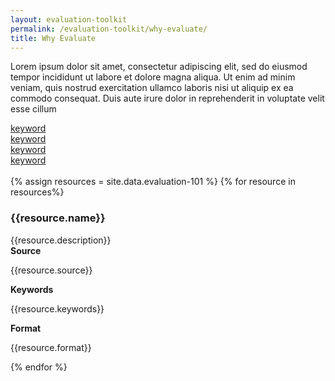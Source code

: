 ```yaml
---
layout: evaluation-toolkit
permalink: /evaluation-toolkit/why-evaluate/
title: Why Evaluate
---
```

<p>Lorem ipsum dolor sit amet, consectetur adipiscing elit, sed do eiusmod tempor incididunt ut labore et dolore magna aliqua. Ut enim ad minim veniam, quis nostrud exercitation ullamco laboris nisi ut aliquip ex ea commodo consequat. Duis aute irure dolor in reprehenderit in voluptate velit esse cillum</p>
<div class="grid-row grid-gap">
	<div class="grid-col-3 tablet:grid-col-3">
		<a class="usa-button btn-primary border-0 padding-left-6 padding-right-6" href="{{site.baseurl}}/about/" aria-label="keyword">keyword</a>
	</div>
	<div class="grid-col-3 tablet:grid-col-3">
		<a class="usa-button btn-primary border-0 padding-left-6 padding-right-6" href="{{site.baseurl}}/about/" aria-label="keyword">keyword</a>
	</div>
	<div class="grid-col-3 tablet:grid-col-3">
		<a class="usa-button btn-primary border-0 padding-left-6 padding-right-6" href="{{site.baseurl}}/about/" aria-label="keyword">keyword</a>
	</div>
	<div class="grid-col-3 tablet:grid-col-3">
		<a class="usa-button btn-primary border-0 padding-left-6 padding-right-6" href="{{site.baseurl}}/about/" aria-label="keyword">keyword</a>
	</div>
</div>
<br>
{% assign resources = site.data.evaluation-101 %}
{% for resource in resources%}
<div class="event-card padding-bottom-3 margin-top-1">
	<div class="grid-row clearfix shadow-5 radius-lg bg-white padding-2 flex-align-center">
		<div class="tablet:grid-col-12">
			<h3 class="title text-no-underline">{{resource.name}}</h3>
			<div class="text-base margin-bottom-1">
				<div class="margin-top-neg-105">
					{{resource.description}}
				</div>
			</div>
		</div>
		<div class="grid-row tablet:grid-col-12">
			<div class="grid-col-4 tablet:grid-col-4">
			<strong>Source</strong>
			<p class="margin-top-0">{{resource.source}}</p>
			</div>
			<div class="grid-col-4 tablet:grid-col-4">
			<strong>Keywords</strong>
			<p class="margin-top-0">{{resource.keywords}}</p>
			</div>
			<div class="grid-col-4 tablet:grid-col-4">
			<strong>Format</strong>
			<p class="margin-top-0">{{resource.format}}</p>
			</div>
		</div>
	</div>
</div>
{% endfor %}